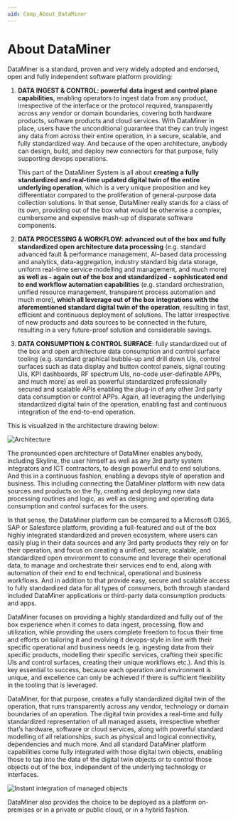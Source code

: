 ```yaml
---
uid: Comp_About_DataMiner
---
```


# About DataMiner

DataMiner is a standard, proven and very widely adopted and endorsed, open and fully independent software platform providing:

1. **DATA INGEST & CONTROL: powerful data ingest and control plane capabilities**, enabling operators to ingest data from any product, irrespective of the interface or the protocol required, transparently across any vendor or domain boundaries, covering both hardware products, software products and cloud services.  With DataMiner in place, users have the unconditional guarantee that they can truly ingest any data from across their entire operation, in a secure, scalable, and fully standardized way.  And because of the open architecture, anybody can design, build, and deploy new connectors for that purpose, fully supporting devops operations.  

    This part of the DataMiner System is all about **creating a fully standardized and real-time updated digital twin of the entire underlying operation**, which is a very unique proposition and key differentiator compared to the proliferation of general-purpose data collection solutions.  In that sense, DataMiner really stands for a class of its own, providing out of the box what would be otherwise a complex, cumbersome and expensive mash-up of disparate software components.

1. **DATA PROCESSING & WORKFLOW: advanced out of the box and fully standardized open architecture data processing** (e.g. standard advanced fault & performance management, AI-based data processing and analytics, data-aggregation, industry standard big data storage, uniform real-time service modelling and management, and much more) **as well as - again out of the box and standardized - sophisticated end to end workflow automation capabilities** (e.g. standard orchestration, unified resource management, transparent process automation and much more), **which all leverage out of the box integrations with the aforementioned standard digital twin of the operation**, resulting in fast, efficient and continuous deployment of solutions.  The latter irrespective of new products and data sources to be connected in the future, resulting in a very future-proof solution and considerable savings.

1. **DATA CONSUMPTION & CONTROL SURFACE**: fully standardized out of the box and open architecture data consumption and control surface tooling (e.g. standard graphical bubble-up and drill down UIs, control surfaces such as data display and button control panels, signal routing UIs, KPI dashboards, RF spectrum UIs, no-code user-definable APPs, and much more) as well as powerful standardized professionally secured and scalable APIs enabling the plug-in of any other 3rd party data consumption or control APPs.   Again, all leveraging the underlying standardized digital twin of the operation, enabling fast and continuous integration of the end-to-end operation.

This is visualized in the architecture drawing below:

![Architecture](~/compendium/images/DataMiner_architecture.png)

The pronounced open architecture of DataMiner enables anybody, including Skyline, the user himself as well as any 3rd party system integrators and ICT contractors, to design powerful end to end solutions.  And this in a continuous fashion, enabling a devops style of operation and business.  This including connecting the DataMiner platform with new data sources and products on the fly, creating and deploying new data processing routines and logic, as well as designing and operating data consumption and control surfaces for the users.

In that sense, the DataMiner platform can be compared to a Microsoft O365, SAP or Salesforce platform, providing a full-featured and out of the box highly integrated standardized and proven ecosystem, where users can easily plug in their data sources and any 3rd party products they rely on for their operation, and focus on creating a unified, secure, scalable, and standardized open environment to consume and leverage their operational data, to manage and orchestrate their services end to end, along with automation of their end to end technical, operational and business workflows.  And in addition to that provide easy, secure and scalable access to fully standardized data for all types of consumers, both through standard included DataMiner applications or third-party data consumption products and apps.

DataMiner focuses on providing a highly standardized and fully out of the box experience when it comes to data ingest, processing, flow and utilization, while providing the users complete freedom to focus their time and efforts on tailoring it and evolving it devops-style in line with their specific operational and business needs (e.g. ingesting data from their specific products, modelling their specific services, crafting their specific UIs and control surfaces, creating their unique workflows etc.).   And this is key essential to success, because each operation and environment is unique, and excellence can only be achieved if there is sufficient flexibility in the tooling that is leveraged.

DataMiner, for that purpose, creates a fully standardized digital twin of the operation, that runs transparently across any vendor, technology or domain boundaries of an operation.  The digital twin provides a real-time and fully standardized representation of all managed assets, irrespective whether that’s hardware, software or cloud services, along with powerful standard modelling of all relationships, such as physical and logical connectivity, dependencies and much more. And all standard DataMiner platform capabilities come fully integrated with those digital twin objects, enabling those to tap into the data of the digital twin objects or to control those objects out of the box, independent of the underlying technology or interfaces.  

![Instant integration of managed objects](~/compendium/images/instant_integration_of_managed_object.png)

DataMiner also provides the choice to be deployed as a platform on-premises or in a private or public cloud, or in a hybrid fashion.

